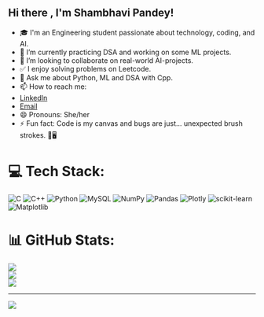 ## Hi there , I'm Shambhavi Pandey!
- 🎓 I'm an Engineering student passionate about technology, coding, and AI.
- 🌱 I’m currently practicing DSA and working on some ML projects.
- 👯 I’m looking to collaborate on real-world AI-projects.
- ✅ I enjoy solving problems on Leetcode.
- 💬 Ask me about Python, ML and DSA with Cpp. 
- 📫 How to reach me:
-    [LinkedIn](www.linkedin.com/in/shambhavi-pandey-578714256)
-    [Email](informshubhi@gmail.com)
- 😄 Pronouns: She/her
- ⚡ Fun fact: Code is my canvas and bugs are just... unexpected brush strokes. 🎨🖥️


# 💻 Tech Stack:
![C](https://img.shields.io/badge/c-%2300599C.svg?style=flat&logo=c&logoColor=white) ![C++](https://img.shields.io/badge/c++-%2300599C.svg?style=flat&logo=c%2B%2B&logoColor=white) ![Python](https://img.shields.io/badge/python-3670A0?style=flat&logo=python&logoColor=ffdd54) ![MySQL](https://img.shields.io/badge/mysql-4479A1.svg?style=flat&logo=mysql&logoColor=white) ![NumPy](https://img.shields.io/badge/numpy-%23013243.svg?style=flat&logo=numpy&logoColor=white) ![Pandas](https://img.shields.io/badge/pandas-%23150458.svg?style=flat&logo=pandas&logoColor=white) ![Plotly](https://img.shields.io/badge/Plotly-%233F4F75.svg?style=flat&logo=plotly&logoColor=white) ![scikit-learn](https://img.shields.io/badge/scikit--learn-%23F7931E.svg?style=flat&logo=scikit-learn&logoColor=white) ![Matplotlib](https://img.shields.io/badge/Matplotlib-%23ffffff.svg?style=flat&logo=Matplotlib&logoColor=black)
# 📊 GitHub Stats:
![](https://github-readme-stats.vercel.app/api?username=ShambhaviPandey-18&theme=shadow_blue&hide_border=false&include_all_commits=false&count_private=false)<br/>
![](https://nirzak-streak-stats.vercel.app/?user=ShambhaviPandey-18&theme=shadow_blue&hide_border=false)<br/>
![](https://github-readme-stats.vercel.app/api/top-langs/?username=ShambhaviPandey-18&theme=shadow_blue&hide_border=false&include_all_commits=false&count_private=false&layout=compact)

---
[![](https://visitcount.itsvg.in/api?id=ShambhaviPandey-18&icon=0&color=1)](https://visitcount.itsvg.in)

<!-- Proudly created with GPRM ( https://gprm.itsvg.in ) -->
